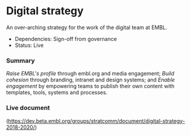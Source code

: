 # Digital strategy

An over-arching strategy for the work of the digital team at EMBL. 

- Dependencies: Sign-off from governance
- Status: Live

### Summary

*Raise EMBL's profile* through embl.org and media engagement; 
*Build cohesion* through branding, intranet and design systems; and 
*Enable engagement* by empowering teams to publish their own content with templates, tools, systems and processes. 


### Live document

(https://dev.beta.embl.org/groups/stratcomm/document/digital-strategy-2018-2020/)
